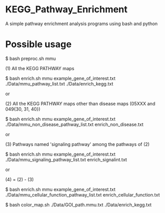 # KEGG_Pathway_Enrichment
A simple pathway enrichment analysis programs using bash and python

# Possible usage

$ bash preproc.sh mmu 

(1) All the KEGG PATHWAY maps

$ bash enrich.sh mmu example_gene_of_interest.txt ./Data/mmu_pathway_list.txt ./Data/enrich_kegg.txt

or 

(2) All the KEGG PATHWAY maps other than disease maps (05XXX and 049{30, 31, 40})

$ bash enrich.sh mmu example_gene_of_interest.txt  ./Data/mmu_non_disease_pathway_list.txt enrich_non_disease.txt

or

(3) Pathways named 'signaling pathway' among the pathways of (2)

$ bash enrich.sh mmu example_gene_of_interest.txt ./Data/mmu_signaling_pathway_list.txt enrich_signalint.txt

or

(4) = (2) - (3)

$ bash enrich.sh mmu example_gene_of_interest.txt ./Data/mmu_cellular_function_pathway_list.txt enrich_cellular_function.txt

$ bash color_map.sh ./Data/GOI_path.mmu.txt ./Data/enrich_kegg.txt
